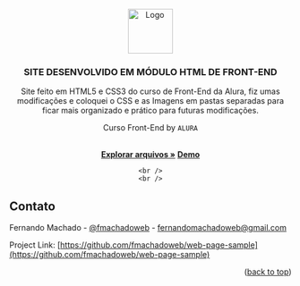 <div id="top"></div>



<!-- PROJECT LOGO -->
<br />
<div align="center">
  <a href="#">
    <img src="https://github.com/othneildrew/Best-README-Template/raw/master/images/logo.png" alt="Logo" width="80" height="80">
  </a>

  <h3 align="center">SITE DESENVOLVIDO EM MÓDULO HTML DE FRONT-END</h3>
  
  <p align="center">Site feito em HTML5 e CSS3 do curso de Front-End da Alura, fiz umas modificações e coloquei o CSS e as Imagens em pastas separadas para ficar mais organizado e prático para futuras modificações. </p>
  
  <p align="center">Curso Front-End by <code>ALURA</code> </p>

  <p align="center">
    <br />
    <a href="https://github.com/fmachadoweb/web-page-sample"><strong>Explorar arquivos »</strong></a> <a href="https://hardtek.com.br/webpage/"><strong>Demo</strong></a>
    
    
    
    <br />
    <br />
  </p>
</div>


<!-- CONTACT -->
## Contato

Fernando Machado - [@fmachadoweb](https://twitter.com/fmachadoweb) - fernandomachadoweb@gmail.com

Project Link: [https://github.com/fmachadoweb/web-page-sample](https://github.com/fmachadoweb/web-page-sample)

<p align="right">(<a href="#top">back to top</a>)</p>

